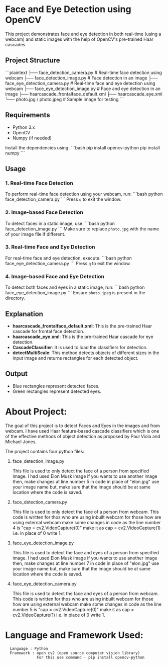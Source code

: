 # Face and Eye Detection using OpenCV

This project demonstrates face and eye detection in both real-time (using a webcam) and static images with the help of OpenCV's pre-trained Haar cascades.

## Project Structure
\`\`\`plaintext
├── face_detection_camera.py       # Real-time face detection using webcam
├── face_detection_image.py        # Face detection in an image
├── face_eye_detection_camera.py   # Real-time face and eye detection using webcam
├── face_eye_detection_image.py    # Face and eye detection in an image
├── haarcascade_frontalface_default.xml
├── haarcascade_eye.xml
└── photo.jpg / photo.jpeg         # Sample image for testing
\`\`\`

## Requirements
- Python 3.x
- OpenCV
- Numpy (if needed)

Install the dependencies using:
\`\`\`bash
pip install opencv-python
pip install numpy
\`\`\`

## Usage
### 1. Real-time Face Detection
To perform real-time face detection using your webcam, run:
\`\`\`bash
python face_detection_camera.py
\`\`\`
Press `q` to exit the window.

### 2. Image-based Face Detection
To detect faces in a static image, use:
\`\`\`bash
python face_detection_image.py
\`\`\`
Make sure to replace `photo.jpg` with the name of your image file if different.

### 3. Real-time Face and Eye Detection
For real-time face and eye detection, execute:
\`\`\`bash
python face_eye_detection_camera.py
\`\`\`
Press `q` to exit the window.

### 4. Image-based Face and Eye Detection
To detect both faces and eyes in a static image, run:
\`\`\`bash
python face_eye_detection_image.py
\`\`\`
Ensure `photo.jpeg` is present in the directory.

## Explanation
- **haarcascade_frontalface_default.xml**: This is the pre-trained Haar cascade for frontal face detection.
- **haarcascade_eye.xml**: This is the pre-trained Haar cascade for eye detection.
- **CascadeClassifier**: It is used to load the classifiers for detection.
- **detectMultiScale**: This method detects objects of different sizes in the input image and returns rectangles for each detected object.

## Output
- Blue rectangles represent detected faces.
- Green rectangles represent detected eyes.

# About Project:
The goal of this project is to detect Faces and Eyes in the images and from webcam. I have used Haar feature-based cascade classifiers 
which is one of the effective methods of object detection as proposed by Paul Viola and Michael Jones.

The project contains four python files:

  1. face_detection_image.py 
      
      This file is used to only detect the face of a person from specified image. I had used Elon Musk image if you wants to use another
      image then, make changes at line number 5 in code in place of "elon.jpg" use your image name but, make sure that the image should be 
      at same location where the code is saved.
       
  2. face_detection_camera.py
  
      This file is used to only detect the face of a person from webcam. This code is written for thos who are using inbuilt webcam for
      those how are using external webcam make some changes in code as the line number 4 is "cap = cv2.VideoCapture(0)" make it as
      cap = cv2.VideoCapture(1) i.e. in place of 0 write 1.
      
  3. face_eye_detection_image.py
  
      This file is used to detect the face and eyes of a person from specified image. I had used Elon Musk image if you wants to use another
      image then, make changes at line number 7 in code in place of "elon.jpg" use your image name but, make sure that the image should be 
      at same location where the code is saved.
      
  4. face_eye_detection_camera.py
  
      This file is used to detect the face and eyes of a person from webcam. This code is written for thos who are using inbuilt webcam for
      those how are using external webcam make some changes in code as the line number 5 is "cap = cv2.VideoCapture(0)" make it as
      cap = cv2.VideoCapture(1) i.e. in place of 0 write 1.
      
 # Language and Framework Used:
 
      Language : Python
      Framework : open cv2 (open source computer vision library)
                  For this use command - pip install opencv-python



